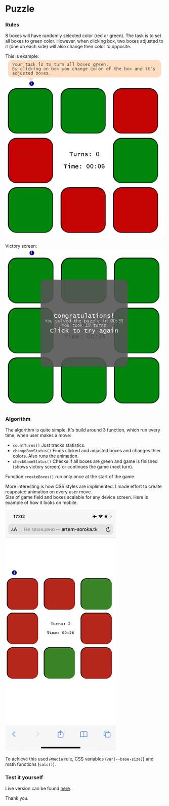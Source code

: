 # Puzzle

### Rules
8 boxes will have randomly selected color (red or green). The task is to set all boxes to green color. However, when clicking box, two boxes adjusted to it (one on each side) will also change their color to opposite.

        
This is example:     
<img src="./src/screen.png" />   

Victory screen:       
<img src="./src/screen-solved.png" />    
     
### Algorithm
The algorithm is quite simple. It's build around 3 function, which run every time, when user makes a move:
- `countTurns()` Just tracks statistics.
- `changeBoxStatus()` Finds clicked and adjusted boxes and changes thier colors. Also runs the animation.
- `checkGameStatus()` Checks if all boxes are green and game is finished (shows victory screen) or continues the game (next turn).      
      
Function `createBoxes()` run only once at the start of the game.       
               
More interesting is how CSS styles are implimented. I made effort to create reapeated animation on every user move.        
Size of game field and boxes scalable for any device screen. Here is example of how it looks on mobile.
      
<img src="./src/mobile.png" width="350"/> 
                 
To achieve this used `@media` rule, CSS variables (`var(--base-size)`) and math functions (`calc()`).     

### Test it yourself
Live version can be found [here](http://artem-soroka.tk/pages/riddle/ "Puzzle game").   
     
Thank you.